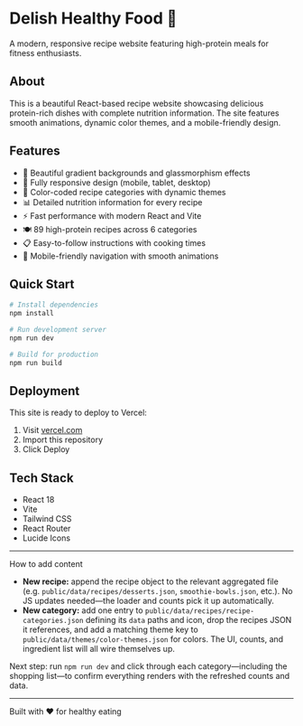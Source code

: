 # Delish Healthy Food 🍳

A modern, responsive recipe website featuring high-protein meals for fitness enthusiasts.

## About

This is a beautiful React-based recipe website showcasing delicious protein-rich dishes with complete nutrition information. The site features smooth animations, dynamic color themes, and a mobile-friendly design.

## Features

- 🎨 Beautiful gradient backgrounds and glassmorphism effects
- 📱 Fully responsive design (mobile, tablet, desktop)
- 🌈 Color-coded recipe categories with dynamic themes
- 📊 Detailed nutrition information for every recipe
- ⚡ Fast performance with modern React and Vite
- 🍽️ 89 high-protein recipes across 6 categories
- 📋 Easy-to-follow instructions with cooking times
- 📱 Mobile-friendly navigation with smooth animations

## Quick Start

```bash
# Install dependencies
npm install

# Run development server
npm run dev

# Build for production
npm run build
```

## Deployment

This site is ready to deploy to Vercel:
1. Visit [vercel.com](https://vercel.com)
2. Import this repository
3. Click Deploy

## Tech Stack

- React 18
- Vite
- Tailwind CSS
- React Router
- Lucide Icons

---


How to add content
- **New recipe:** append the recipe object to the relevant aggregated file (e.g. `public/data/recipes/desserts.json`, `smoothie-bowls.json`, etc.). No JS updates needed—the loader and counts pick it up automatically.
- **New category:** add one entry to `public/data/recipes/recipe-categories.json` defining its `data` paths and icon, drop the recipes JSON it references, and add a matching theme key to `public/data/themes/color-themes.json` for colors. The UI, counts, and ingredient list will all wire themselves up.

Next step: run `npm run dev` and click through each category—including the shopping list—to confirm everything renders with the refreshed counts and data.

---

Built with ❤️ for healthy eating
 